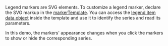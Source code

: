Legend markers are SVG elements. To customize a legend marker, declare the SVG markup in the [markerTemplate](/Documentation/ApiReference/UI_Components/dxChart/Configuration/legend/#markerTemplate). You can access the [legend item data object](/Documentation/ApiReference/UI_Components/dxChart/Types/Legend/) inside the template and use it to identify the series and read its parameters.

In this demo, the markers' appearance changes when you click the markers to show or hide the corresponding series.